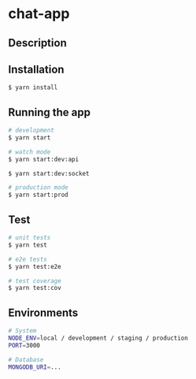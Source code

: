 # chat-app

## Description

## Installation

```bash
$ yarn install
```

## Running the app

```bash
# development
$ yarn start

# watch mode
$ yarn start:dev:api

$ yarn start:dev:socket

# production mode
$ yarn start:prod
```

## Test

```bash
# unit tests
$ yarn test

# e2e tests
$ yarn test:e2e

# test coverage
$ yarn test:cov
```

## Environments

```bash
# System
NODE_ENV=local / development / staging / production
PORT=3000

# Database
MONGODB_URI=...
```
